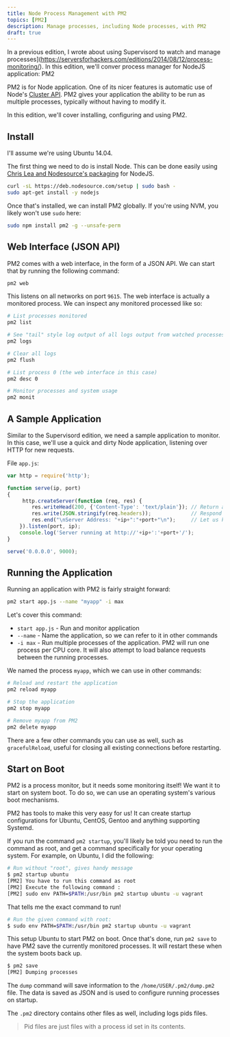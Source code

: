 ```yaml
---
title: Node Process Management with PM2
topics: [PM2]
description: Manage processes, including Node processes, with PM2
draft: true
---
```


In a previous edition, I wrote about using Supervisord to watch and manage processes](https://serversforhackers.com/editions/2014/08/12/process-monitoring/). In this edition, we'll conver process manager for NodeJS application: PM2

PM2 is for Node application. One of its nicer features is automatic use of Node's [Cluster API](http://nodejs.org/api/cluster.html#cluster_cluster). PM2 gives your application the ability to be run as multiple processes, typically without having to modify it.

In this edition, we'll cover installing, configuring and using PM2.

## Install

I'll assume we're using Ubuntu 14.04.

The first thing we need to do is install Node. This can be done easily using [Chris Lea and Nodesource's packaging](https://chrislea.com/2014/07/09/joining-forces-nodesource/) for NodeJS.

```bash
curl -sL https://deb.nodesource.com/setup | sudo bash -
sudo apt-get install -y nodejs
```

Once that's installed, we can install PM2 globally. If you're using NVM, you likely won't use `sudo` here:

```bash
sudo npm install pm2 -g --unsafe-perm
```


## Web Interface (JSON API)

PM2 comes with a web interface, in the form of a JSON API. We can start that by running the following command:

```bash
pm2 web
```

This listens on all networks on port `9615`. The web interface is actually a monitored process. We can inspect any monitored processed like so:

```bash
# List processes monitored
pm2 list

# See "tail" style log output of all logs output from watched processes
pm2 logs

# Clear all logs
pm2 flush

# List process 0 (the web interface in this case)
pm2 desc 0

# Monitor processes and system usage
pm2 monit
```

## A Sample Application

Similar to the Supervisord edition, we need a sample application to monitor. In this case, we'll use a quick and dirty Node application, listening over HTTP for new requests.

File `app.js`:

```javascript
var http = require('http');

function serve(ip, port)
{
     http.createServer(function (req, res) {
        res.writeHead(200, {'Content-Type': 'text/plain'}); // Return a 200 response
        res.write(JSON.stringify(req.headers));             // Respond with request headers
        res.end("\nServer Address: "+ip+":"+port+"\n");     // Let us know the server that responded
    }).listen(port, ip);
    console.log('Server running at http://'+ip+':'+port+'/');
}

serve('0.0.0.0', 9000);
```

## Running the Application

Running an application with PM2 is fairly straight forward:

```bash
pm2 start app.js --name "myapp" -i max
```

Let's cover this command:

* `start app.js` - Run and monitor application
* `--name` - Name the application, so we can refer to it in other commands
* `-i max` - Run multiple processes of the application. PM2 will run one process per CPU core. It will also attempt to load balance requests between the running processes.

We named the process `myapp`, which we can use in other commands:

```bash
# Reload and restart the application
pm2 reload myapp

# Stop the application
pm2 stop myapp

# Remove myapp from PM2
pm2 delete myapp
```

There are a few other commands you can use as well, such as `gracefulReload`, useful for closing all existing connections before restarting.

## Start on Boot

PM2 is a process monitor, but it needs some monitoring itself! We want it to start on system boot. To do so, we can use an operating system's various boot mechanisms.

PM2 has tools to make this very easy for us! It can create startup configurations for Ubuntu, CentOS, Gentoo and anything supporting Systemd.

If you run the command `pm2 startup`, you'll likely be told you need to run the command as root, and get a command specifically for your operating system. For example, on Ubuntu, I did the following:

```bash
# Run without "root", gives handy message
$ pm2 startup ubuntu
[PM2] You have to run this command as root
[PM2] Execute the following command :
[PM2] sudo env PATH=$PATH:/usr/bin pm2 startup ubuntu -u vagrant
```

That tells me the exact command to run!

```bash
# Run the given command with root:
$ sudo env PATH=$PATH:/usr/bin pm2 startup ubuntu -u vagrant
```

This setup Ubuntu to start PM2 on boot. Once that's done, run `pm2 save` to have PM2 save the currently monitored processes. It will restart these when the system boots back up.

```bash
$ pm2 save
[PM2] Dumping processes
```

The `dump` command will save information to the `/home/USER/.pm2/dump.pm2` file. The data is saved as JSON and is used to configure running processes on startup.

The `.pm2` directory contains other files as well, including logs pids files. 

> Pid files are just files with a process id set in its contents.